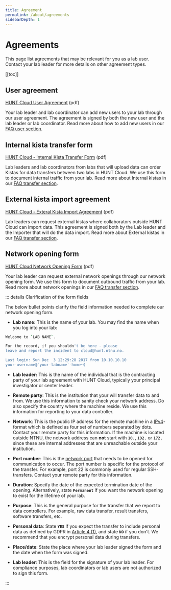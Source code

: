 ```yaml
---
title: Agreement
permalink: /about/agreements
sidebarDepth: 1
---
```


# Agreements

This page list agreements that may be relevant for you as a lab user. Contact your lab leader for more details on other agreement types.

[[toc]]

## User agreement

[HUNT Cloud User Agreement](https://assets.hdc.ntnu.no/assets/hunt-cloud-user-agreement.pdf) (pdf)

Your lab leader and lab coordinator can add new users to your lab through our user agreement. The agreement is signed by both the new user and the lab leader or lab coordinator. Read more about how to add new users in our [FAQ user section](/faq/users/).

## Internal kista transfer form

[HUNT Cloud - Internal Kista Transfer Form](https://assets.hdc.ntnu.no/assets/hunt-cloud-internal-kista-transfer-form.pdf) (pdf)

Lab leaders and lab coordinators from labs that will upload data can order Kistas for data transfers between two labs in HUNT Cloud. We use this form to document internal traffic from your lab. Read more about Internal kistas in our [FAQ transfer section](/faq/transfer/).

## External kista import agreement

[HUNT Cloud - Exteral Kista Import Agreement](https://assets.hdc.ntnu.no/assets/hunt-cloud-external-kista-import-agreement.pdf) (pdf)

Lab leaders can request external kistas where collaborators outside HUNT Cloud can import data. This agreement is signed both by the Lab leader and the Importer that will do the data import. Read more about External kistas in our [FAQ transfer section](/faq/transfer/).

## Network opening form

[HUNT Cloud Network Opening Form](https://assets.hdc.ntnu.no/assets/hunt-cloud-network-opening-form.pdf) (pdf)

Your lab leader can request external network openings through our network opening form. We use this form to document outbound traffic from your lab. Read more about network openings in our [FAQ transfer section](/faq/transfer/).


::: details Clarification of the form fields

The below bullet points clarify the field information needed to complete our network opening form.

- **Lab name:** This is the name of your lab. You may find the name when you log into your lab:

```bash
Welcome to `LAB NAME`.

For the record, if you shouldn't be here - please
leave and report the incident to cloud@hunt.ntnu.no.

Last login: Sun Dec  3 12:29:28 2017 from 10.10.10.10
your-username@`your-labname`-home~$
```

- **Lab leader:** This is the name of the individual that is the contracting party of your lab agreement with HUNT Cloud, typically your principal investigator or center leader.

- **Remote party**: This is the institution that your will transfer data to and from. We use this information to sanity check your network address. Do also specify the country where the machine reside. We use this information for reporting to your data controller.

- **Network**: This is the public IP address for the remote machine in a [IPv4](https://en.wikipedia.org/wiki/IPv4)-format which is defined as four set of numbers separated by dots. Contact your remote party for this information. If the machine is located outside NTNU, the network address can **not** start with **`10.`**, **`192.`** or **`172.`** since these are internal addresses that are unreachable outside your institution.

- **Port number**: This is the [network port](https://en.wikipedia.org/wiki/Port_(computer_networking)) that needs to be opened for communication to occur. The port number is specific for the protocol of the transfer. For example, port 22 is commonly used for regular SSH-transfers. Contact your remote party for this information.

- **Duration**: Specify the date of the expected termination date of the opening. Alternatively, state **`Permanent`** if you want the network opening to exist for the lifetime of your lab.

- **Purpose**: This is the general purpose for the transfer that we report to data controllers. For example, raw data transfer, result transfers, software transfers, etc.

- **Personal data**: State **`YES`** if you expect the transfer to include personal data as defined by GDPR in [Article 4 (1)](https://www.privacy-regulation.eu/en/article-4-definitions-GDPR.htm), and state **`NO`** if you don't. We recommend that you encrypt personal data during transfers.

- **Place/date**: State the place where your lab leader signed the form and the date when the form was signed.

- **Lab leader**: This is the field for the signature of your lab leader. For compliance purposes, lab coordinators or lab users are not authorized to sign this form.

:::
